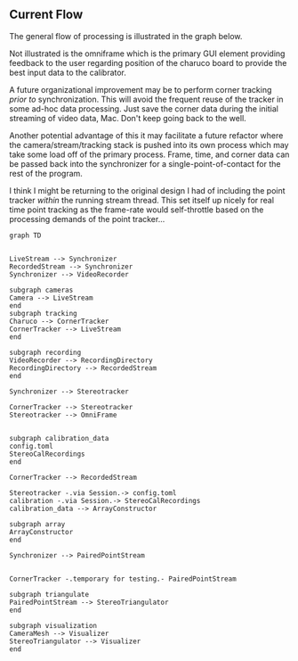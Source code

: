 ## Current Flow

The general flow of processing is illustrated in the graph below. 

Not illustrated is the omniframe which is the primary GUI element providing feedback to the user regarding position of the charuco board to provide the best input data to the calibrator.

A future organizational improvement may be to perform corner tracking *prior to* synchronization. This will avoid the frequent reuse of the tracker in some ad-hoc data processing. Just save the corner data during the initial streaming of video data, Mac. Don't keep going back to the well.

Another potential advantage of this it may facilitate a future refactor where the camera/stream/tracking stack is pushed into its own process which may take some load off of the primary process. Frame, time, and corner data can be passed back into the synchronizer for a single-point-of-contact for the rest of the program.

I think I might be returning to the original design I had of including the point tracker *within* the running stream thread. This set itself up nicely for real time point tracking as the frame-rate would self-throttle based on the processing demands of the point tracker...

```mermaid
graph TD


LiveStream --> Synchronizer
RecordedStream --> Synchronizer
Synchronizer --> VideoRecorder

subgraph cameras
Camera --> LiveStream
end
subgraph tracking
Charuco --> CornerTracker
CornerTracker --> LiveStream
end

subgraph recording
VideoRecorder --> RecordingDirectory
RecordingDirectory --> RecordedStream
end

Synchronizer --> Stereotracker

CornerTracker --> Stereotracker
Stereotracker --> OmniFrame


subgraph calibration_data
config.toml
StereoCalRecordings
end

CornerTracker --> RecordedStream

Stereotracker -.via Session.-> config.toml
calibration -.via Session.-> StereoCalRecordings
calibration_data --> ArrayConstructor

subgraph array
ArrayConstructor
end

Synchronizer --> PairedPointStream 


CornerTracker -.temporary for testing.- PairedPointStream

subgraph triangulate
PairedPointStream --> StereoTriangulator
end

subgraph visualization
CameraMesh --> Visualizer
StereoTriangulator --> Visualizer
end

```
